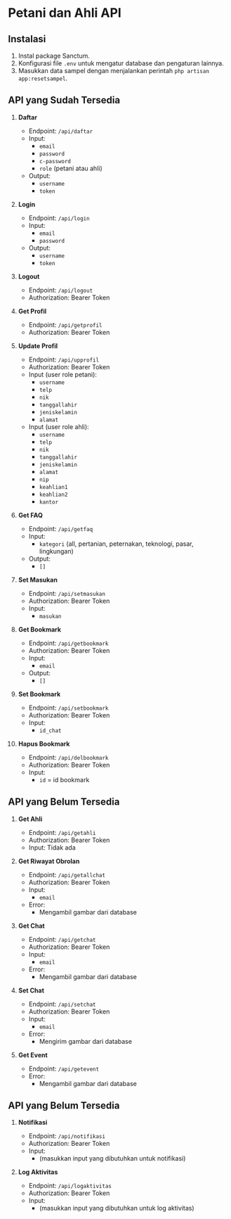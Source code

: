 # Petani dan Ahli API

## Instalasi

1. Instal package Sanctum.
2. Konfigurasi file `.env` untuk mengatur database dan pengaturan lainnya.
3. Masukkan data sampel dengan menjalankan perintah `php artisan app:resetsampel`.

## API yang Sudah Tersedia

1. **Daftar**

    - Endpoint: `/api/daftar`
    - Input:
        - `email`
        - `password`
        - `c-password`
        - `role` (petani atau ahli)
    - Output:
        - `username`
        - `token`

2. **Login**

    - Endpoint: `/api/login`
    - Input:
        - `email`
        - `password`
    - Output:
        - `username`
        - `token`

3. **Logout**

    - Endpoint: `/api/logout`
    - Authorization: Bearer Token

4. **Get Profil**

    - Endpoint: `/api/getprofil`
    - Authorization: Bearer Token

5. **Update Profil**

    - Endpoint: `/api/upprofil`
    - Authorization: Bearer Token
    - Input (user role petani):
        - `username`
        - `telp`
        - `nik`
        - `tanggallahir`
        - `jeniskelamin`
        - `alamat`
    - Input (user role ahli):
        - `username`
        - `telp`
        - `nik`
        - `tanggallahir`
        - `jeniskelamin`
        - `alamat`
        - `nip`
        - `keahlian1`
        - `keahlian2`
        - `kantor`

6. **Get FAQ**

    - Endpoint: `/api/getfaq`
    - Input:
        - `kategori` (all, pertanian, peternakan, teknologi, pasar, lingkungan)
    - Output:
        - `[]`

7. **Set Masukan**

    - Endpoint: `/api/setmasukan`
    - Authorization: Bearer Token
    - Input:
        - `masukan`

8. **Get Bookmark**

    - Endpoint: `/api/getbookmark`
    - Authorization: Bearer Token
    - Input:
        - `email`
    - Output:
        - `[]`

9. **Set Bookmark**

    - Endpoint: `/api/setbookmark`
    - Authorization: Bearer Token
    - Input:
        - `id_chat`

10. **Hapus Bookmark**
    - Endpoint: `/api/delbookmark`
    - Authorization: Bearer Token
    - Input:
        - `id` = id bookmark

## API yang Belum Tersedia

1. **Get Ahli**

    - Endpoint: `/api/getahli`
    - Authorization: Bearer Token
    - Input: Tidak ada

2. **Get Riwayat Obrolan**

    - Endpoint: `/api/getallchat`
    - Authorization: Bearer Token
    - Input:
        - `email`
    - Error:
        - Mengambil gambar dari database

3. **Get Chat**

    - Endpoint: `/api/getchat`
    - Authorization: Bearer Token
    - Input:
        - `email`
    - Error:
        - Mengambil gambar dari database

4. **Set Chat**

    - Endpoint: `/api/setchat`
    - Authorization: Bearer Token
    - Input:
        - `email`
    - Error:
        - Mengirim gambar dari database

5. **Get Event**

    - Endpoint: `/api/getevent`
    - Error:
        - Mengambil gambar dari database

## API yang Belum Tersedia

1. **Notifikasi**

    - Endpoint: `/api/notifikasi`
    - Authorization: Bearer Token
    - Input:
        - (masukkan input yang dibutuhkan untuk notifikasi)

2. **Log Aktivitas**
    - Endpoint: `/api/logaktivitas`
    - Authorization: Bearer Token
    - Input:
        - (masukkan input yang dibutuhkan untuk log aktivitas)
